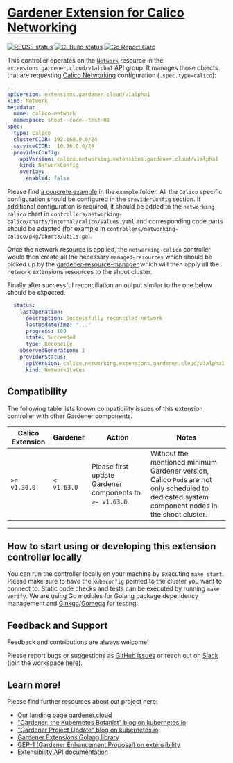 # [Gardener Extension for Calico Networking](https://gardener.cloud)

[![REUSE status](https://api.reuse.software/badge/github.com/gardener/gardener-extension-networking-calico)](https://api.reuse.software/info/github.com/gardener/gardener-extension-networking-calico)
[![CI Build status](https://concourse.ci.gardener.cloud/api/v1/teams/gardener/pipelines/gardener-extension-networking-calico-master/jobs/master-head-update-job/badge)](https://concourse.ci.gardener.cloud/teams/gardener/pipelines/gardener-extension-networking-calico-master/jobs/master-head-update-job)
[![Go Report Card](https://goreportcard.com/badge/github.com/gardener/gardener-extension-networking-calico)](https://goreportcard.com/report/github.com/gardener/gardener-extension-networking-calico)

This controller operates on the [`Network`](https://github.com/gardener/gardener/blob/master/docs/proposals/03-networking-extensibility.md#gardener-network-extension) resource in the `extensions.gardener.cloud/v1alpha1` API group. It manages those objects that are requesting [Calico Networking](https://www.projectcalico.org/) configuration (`.spec.type=calico`):

```yaml
---
apiVersion: extensions.gardener.cloud/v1alpha1
kind: Network
metadata:
  name: calico-network
  namespace: shoot--core--test-01
spec:
  type: calico
  clusterCIDR: 192.168.0.0/24
  serviceCIDR:  10.96.0.0/24
  providerConfig:
    apiVersion: calico.networking.extensions.gardener.cloud/v1alpha1
    kind: NetworkConfig
    overlay:
      enabled: false
```

Please find [a concrete example](example/20-network.yaml) in the `example` folder. All the `Calico` specific configuration
should be configured in the `providerConfig` section. If additional configuration is required, it should be added to
the `networking-calico` chart in `controllers/networking-calico/charts/internal/calico/values.yaml` and corresponding code
parts should be adapted (for example in `controllers/networking-calico/pkg/charts/utils.go`).

Once the network resource is applied, the `networking-calico` controller would then create all the necessary `managed-resources` which should be picked
up by the [gardener-resource-manager](https://github.com/gardener/gardener-resource-manager) which will then apply all the
network extensions resources to the shoot cluster.

Finally after successful reconciliation an output similar to the one below should be expected.

```yaml
  status:
    lastOperation:
      description: Successfully reconciled network
      lastUpdateTime: "..."
      progress: 100
      state: Succeeded
      type: Reconcile
    observedGeneration: 1
    providerStatus:
      apiVersion: calico.networking.extensions.gardener.cloud/v1alpha1
      kind: NetworkStatus
```

## Compatibility

The following table lists known compatibility issues of this extension controller with other Gardener components.

| Calico Extension | Gardener | Action | Notes |
| ------------- | -------- | ------ |  --- |
| `>= v1.30.0` | `< v1.63.0` | Please first update Gardener components to `>= v1.63.0`. | Without the mentioned minimum Gardener version, Calico `Pod`s are not only scheduled to dedicated system component nodes in the shoot cluster.
----

## How to start using or developing this extension controller locally

You can run the controller locally on your machine by executing `make start`. Please make sure to have the `kubeconfig` pointed to the cluster you want to connect to.
Static code checks and tests can be executed by running `make verify`. We are using Go modules for Golang package dependency management and [Ginkgo](https://github.com/onsi/ginkgo)/[Gomega](https://github.com/onsi/gomega) for testing.

## Feedback and Support

Feedback and contributions are always welcome!

Please report bugs or suggestions as [GitHub issues](https://github.com/gardener/gardener-extension-networking-calico/issues) or reach out on [Slack](https://gardener-cloud.slack.com/) (join the workspace [here](https://gardener.cloud/community/community-bio/)).

## Learn more!

Please find further resources about out project here:

* [Our landing page gardener.cloud](https://gardener.cloud/)
* ["Gardener, the Kubernetes Botanist" blog on kubernetes.io](https://kubernetes.io/blog/2018/05/17/gardener/)
* ["Gardener Project Update" blog on kubernetes.io](https://kubernetes.io/blog/2019/12/02/gardener-project-update/)
* [Gardener Extensions Golang library](https://godoc.org/github.com/gardener/gardener/extensions/pkg)
* [GEP-1 (Gardener Enhancement Proposal) on extensibility](https://github.com/gardener/gardener/blob/master/docs/proposals/01-extensibility.md)
* [Extensibility API documentation](https://github.com/gardener/gardener/tree/master/docs/extensions)
